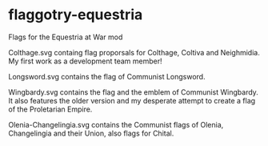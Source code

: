 # flaggotry-equestria
Flags for the Equestria at War mod

Colthage.svg containg flag proporsals for Colthage, Coltiva and Neighmidia. My first work as a development team member!

Longsword.svg contains the flag of Communist Longsword.

Wingbardy.svg contains the flag and the emblem of Communist Wingbardy. It also features the older version and my desperate attempt to create a flag of the Proletarian Empire.

Olenia-Changelingia.svg contains the Communist flags of Olenia, Changelingia and their Union, also flags for Chital.
